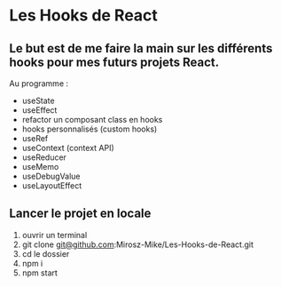 # Les Hooks de React

## Le but est de me faire la main sur les différents hooks pour mes futurs projets React.

Au programme :

- useState
- useEffect
- refactor un composant class en hooks
- hooks personnalisés (custom hooks)
- useRef
- useContext (context API)
- useReducer
- useMemo
- useDebugValue
- useLayoutEffect

## Lancer le projet en locale

1. ouvrir un terminal
2. git clone git@github.com:Mirosz-Mike/Les-Hooks-de-React.git
3. cd le dossier
4. npm i
5. npm start
